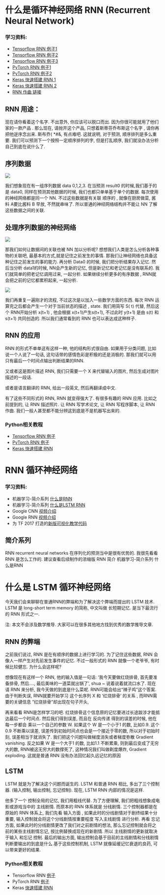 # 什么是循环神经网络 RNN (Recurrent Neural Network) #


### 学习资料: ###

- [Tensorflow RNN 例子1](https://morvanzhou.github.io/tutorials/machine-learning/tensorflow/5-07-RNN1/) 
- [Tensorflow RNN 例子2 ](https://morvanzhou.github.io/tutorials/machine-learning/tensorflow/5-08-RNN2/)
- [Tensorflow RNN 例子3](https://morvanzhou.github.io/tutorials/machine-learning/tensorflow/5-09-RNN3/)
- [PyTorch RNN 例子1](https://morvanzhou.github.io/tutorials/machine-learning/torch/4-02-RNN-classification/)
- [PyTorch RNN 例子2](https://morvanzhou.github.io/tutorials/machine-learning/torch/4-03-RNN-regression/)
- [Keras 快速搭建 RNN 1](https://morvanzhou.github.io/tutorials/machine-learning/keras/2-4-RNN-classifier/)
- [Keras 快速搭建 RNN 2](https://morvanzhou.github.io/tutorials/machine-learning/keras/2-5-RNN-LSTM-Regressor/)
- [RNN 作曲 链接](http://www.hexahedria.com/2015/08/03/composing-music-with-recurrent-neural-networks/)
	

## RNN 用途： ##
现在请你看着这个名字. 不出意外, 你应该可以脱口而出. 因为你很可能就用了他们家的一款产品 . 那么现在, 请抛开这个产品, 只想着斯蒂芬乔布斯这个名字 , 请你再把他逆序念出来. 斯布乔(
*#&, 有点难吧. 这就说明, 对于预测, 顺序排列是多么重要. 我们可以预测下一个按照一定顺序排列的字, 但是打乱顺序, 我们就没办法分析自己到底在说什么了.


## 序列数据  ##

![](https://morvanzhou.github.io/static/results/ML-intro/rnn2.png)

我们想象现在有一组序列数据 data 0,1,2,3. 在当预测 result0 的时候,我们基于的是 data0, 同样在预测其他数据的时候, 我们也都只单单基于单个的数据. 每次使用的神经网络都是同一个 NN. 不过这些数据是有关联 顺序的 , 就像在厨房做菜, 酱料 A要比酱料 B 早放, 不然就串味了. 所以普通的神经网络结构并不能让 NN 了解这些数据之间的关联.

## 处理序列数据的神经网络  ##
![](https://morvanzhou.github.io/static/results/ML-intro/rnn3.png)

那我们如何让数据间的关联也被 NN 加以分析呢? 想想我们人类是怎么分析各种事物的关联吧, 最基本的方式,就是记住之前发生的事情. 那我们让神经网络也具备这种记住之前发生的事的能力. 再分析 Data0 的时候, 我们把分析结果存入记忆. 然后当分析 data1的时候, NN会产生新的记忆, 但是新记忆和老记忆是没有联系的. 我们就简单的把老记忆调用过来, 一起分析. 如果继续分析更多的有序数据 , RNN就会把之前的记忆都累积起来, 一起分析.

![](https://morvanzhou.github.io/static/results/ML-intro/rnn4.png)

我们再重复一遍刚才的流程, 不过这次是以加入一些数学方面的东西. 每次 RNN 运算完之后都会产生一个对于当前状态的描述 , state. 我们用简写 S( t) 代替, 然后这个 RNN开始分析 x(t+1) , 他会根据 x(t+1)产生s(t+1), 不过此时 y(t+1) 是由 s(t) 和 s(t+1) 共同创造的. 所以我们通常看到的 RNN 也可以表达成这种样子.


## RNN 的应用  ##
RNN 的形式不单单这有这样一种, 他的结构形式很自由. 如果用于分类问题, 比如说一个人说了一句话, 这句话带的感情色彩是积极的还是消极的. 那我们就可以用只有最后一个时间点输出判断结果的RNN.

又或者这是图片描述 RNN, 我们只需要一个 X 来代替输入的图片, 然后生成对图片描述的一段话.

或者是语言翻译的 RNN, 给出一段英文, 然后再翻译成中文.

有了这些不同形式的 RNN, RNN 就变得强大了. 有很多有趣的 RNN 应用. 比如之前提到的, 让 RNN 描述照片. 让 RNN 写学术论文, 让 RNN 写程序脚本, 让 RNN 作曲. 我们一般人甚至都不能分辨这到底是不是机器写出来的.


### Python相关教程 ###

- [Tensorflow RNN 例子](https://morvanzhou.github.io/tutorials/machine-learning/tensorflow/5-08-RNN2/)
- [PyTorch RNN 例子](https://morvanzhou.github.io/tutorials/machine-learning/torch/4-02-RNN-classification/)
- [Keras 快速搭建 RNN](https://morvanzhou.github.io/tutorials/machine-learning/keras/2-4-RNN-classifier/)


# RNN 循环神经网络 #


 
### 学习资料: ###

- 机器学习-简介系列 [什么是RNN](https://morvanzhou.github.io/tutorials/machine-learning/ML-intro/2-3-RNN/)
- 机器学习-简介系列 [什么是LSTM RNN](https://morvanzhou.github.io/tutorials/machine-learning/ML-intro/2-4-LSTM/)
- Google CNN [视频介绍](https://classroom.udacity.com/courses/ud730/lessons/6377263405/concepts/64063017560923#)
- Google RNN [视频介绍](https://classroom.udacity.com/courses/ud730/lessons/6378983156/concepts/63770919610923#)
- 为 TF 2017 打造的[新版可视化教学代码](https://github.com/MorvanZhou/Tensorflow-Tutorial)


## 简介系列  ##
RNN recurrent neural networks 在序列化的预测当中是很有优势的. 我很先看看 RNN 是怎么工作的. 建议查看后续制作的浓缩版 RNN 简介 机器学习-简介系列 什么是RNN




# 什么是 LSTM 循环神经网络 #

今天我们会来聊聊在普通RNN的弊端和为了解决这个弊端而提出的 LSTM 技术. LSTM 是 long-short term memory 的简称, 中文叫做 长短期记忆. 是当下最流行的 RNN 形式之一.

注: 本文不会涉及数学推导. 大家可以在很多其他地方找到优秀的数学推导文章.

## RNN 的弊端  ##

之前我们说过, RNN 是在有顺序的数据上进行学习的. 为了记住这些数据, RNN 会像人一样产生对先前发生事件的记忆. 不过一般形式的 RNN 就像一个老爷爷, 有时候比较健忘. 为什么会这样呢?


想像现在有这样一个 RNN, 他的输入值是一句话: ‘我今天要做红烧排骨, 首先要准备排骨, 然后…., 最后美味的一道菜就出锅了’, shua ~ 说着说着就流口水了. 现在请 RNN 来分析, 我今天做的到底是什么菜呢. RNN可能会给出“辣子鸡”这个答案. 由于判断失误, RNN就要开始学习 这个长序列 X 和 ‘红烧排骨’ 的关系 , 而RNN需要的关键信息 ”红烧排骨”却出现在句子开头,


再来看看 RNN是怎样学习的吧. 红烧排骨这个信息原的记忆要进过长途跋涉才能抵达最后一个时间点. 然后我们得到误差, 而且在 反向传递 得到的误差的时候, 他在每一步都会 乘以一个自己的参数 W. 如果这个 W 是一个小于1 的数, 比如0.9. 这个0.9 不断乘以误差, 误差传到初始时间点也会是一个接近于零的数, 所以对于初始时刻, 误差相当于就消失了. 我们把这个问题叫做梯度消失或者梯度弥散 Gradient vanishing. 反之如果 W 是一个大于1 的数, 比如1.1 不断累乘, 则到最后变成了无穷大的数, RNN被这无穷大的数撑死了, 这种情况我们叫做剃度爆炸, Gradient exploding. 这就是普通 RNN 没有办法回忆起久远记忆的原因



## LSTM ##

LSTM 就是为了解决这个问题而诞生的. LSTM 和普通 RNN 相比, 多出了三个控制器. (输入控制, 输出控制, 忘记控制). 现在, LSTM RNN 内部的情况是这样.

他多了一个 控制全局的记忆, 我们用粗线代替. 为了方便理解, 我们把粗线想象成电影或游戏当中的 主线剧情. 而原本的 RNN 体系就是 分线剧情. 三个控制器都是在原始的 RNN 体系上, 我们先看 输入方面 , 如果此时的分线剧情对于剧终结果十分重要, 输入控制就会将这个分线剧情按重要程度 写入主线剧情 进行分析. 再看 忘记方面, 如果此时的分线剧情更改了我们对之前剧情的想法, 那么忘记控制就会将之前的某些主线剧情忘记, 按比例替换成现在的新剧情. 所以 主线剧情的更新就取决于输入 和忘记 控制. 最后的输出方面, 输出控制会基于目前的主线剧情和分线剧情判断要输出的到底是什么.基于这些控制机制, LSTM 就像延缓记忆衰退的良药, 可以带来更好的结果.

### Python相关教程 ###

- Tensorflow RNN [例子](https://morvanzhou.github.io/tutorials/machine-learning/tensorflow/5-08-RNN2/)
- PyTorch RNN [例子](https://morvanzhou.github.io/tutorials/machine-learning/torch/4-02-RNN-classification/)
- Keras [快速搭建 RNN](https://morvanzhou.github.io/tutorials/machine-learning/keras/2-4-RNN-classifier/)